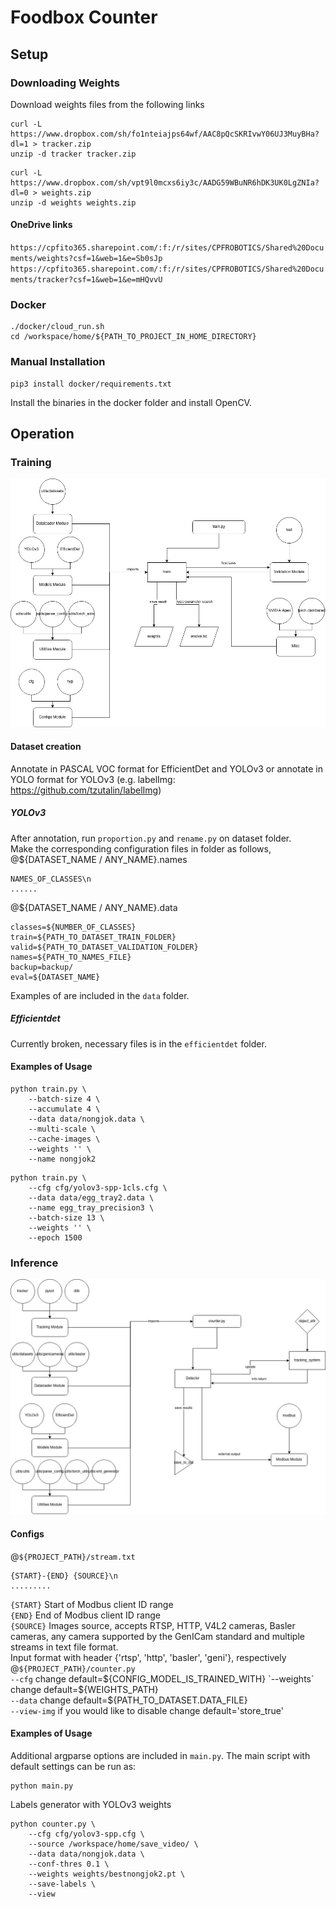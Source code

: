 # Foodbox Counter
## Setup 
### Downloading Weights
Download weights files from the following links  
```
curl -L https://www.dropbox.com/sh/fo1nteiajps64wf/AAC8pQcSKRIvwY06UJ3MuyBHa?dl=1 > tracker.zip
unzip -d tracker tracker.zip
```
```
curl -L https://www.dropbox.com/sh/vpt9l0mcxs6iy3c/AADG59WBuNR6hDK3UK0LgZNIa?dl=0 > weights.zip
unzip -d weights weights.zip
```
#### OneDrive links
`https://cpfito365.sharepoint.com/:f:/r/sites/CPFROBOTICS/Shared%20Documents/weights?csf=1&web=1&e=Sb0sJp`
`https://cpfito365.sharepoint.com/:f:/r/sites/CPFROBOTICS/Shared%20Documents/tracker?csf=1&web=1&e=mHQvvU`

### Docker
```
./docker/cloud_run.sh
cd /workspace/home/${PATH_TO_PROJECT_IN_HOME_DIRECTORY}
```
### Manual Installation
```
pip3 install docker/requirements.txt
```
Install the binaries in the docker folder and install OpenCV.  

## Operation
### Training
![alt text](git/nongjok-train.jpg)
#### Dataset creation
Annotate in PASCAL VOC format for EfficientDet and YOLOv3 or annotate in YOLO format for YOLOv3 (e.g. labelImg: https://github.com/tzutalin/labelImg)  
##### YOLOv3
After annotation, run `proportion.py` and `rename.py` on dataset folder.  
Make the corresponding configuration files in folder as follows,  
@${DATASET_NAME / ANY_NAME}.names  
```
NAMES_OF_CLASSES\n
......
```
@${DATASET_NAME / ANY_NAME}.data  
```
classes=${NUMBER_OF_CLASSES}
train=${PATH_TO_DATASET_TRAIN_FOLDER}
valid=${PATH_TO_DATASET_VALIDATION_FOLDER}
names=${PATH_TO_NAMES_FILE}
backup=backup/
eval=${DATASET_NAME}
```
Examples of  are included in the `data` folder.  
##### Efficientdet
Currently broken, necessary files is in the `efficientdet` folder.  
#### Examples of Usage
```
python train.py \
    --batch-size 4 \
    --accumulate 4 \
    --data data/nongjok.data \
    --multi-scale \
    --cache-images \
    --weights '' \
    --name nongjok2
```
```
python train.py \
    --cfg cfg/yolov3-spp-1cls.cfg \
    --data data/egg_tray2.data \
    --name egg_tray_precision3 \
    --batch-size 13 \
    --weights '' \
    --epoch 1500
```
### Inference 
![alt text](git/nongjok-inference.jpg)
#### Configs
 @`${PROJECT_PATH}/stream.txt`
```
{START}-{END} {SOURCE}\n
.........
```
`{START}` Start of Modbus client ID range  
`{END}` End of Modbus client ID range  
`{SOURCE}` Images source, accepts RTSP, HTTP, V4L2 cameras, Basler cameras, any camera supported by the GenICam standard and multiple streams in text file format.  
 Input format with header {'rtsp', 'http', 'basler', 'geni'}, respectively  
 @`${PROJECT_PATH}/counter.py`  
 `--cfg` change default=${CONFIG_MODEL_IS_TRAINED_WITH}  
 `--weights` change default=${WEIGHTS_PATH}  
 `--data` change default=${PATH_TO_DATASET.DATA_FILE}  
 `--view-img` if you would like to disable change default='store_true'  
 
#### Examples of Usage
Additional argparse options are included in `main.py`. The main script with default settings can be run as:  
```
python main.py
```
Labels generator with YOLOv3 weights  
```
python counter.py \
    --cfg cfg/yolov3-spp.cfg \
    --source /workspace/home/save_video/ \
    --data data/nongjok.data \
    --conf-thres 0.1 \ 
    --weights weights/bestnongjok2.pt \
    --save-labels \
    --view
```
